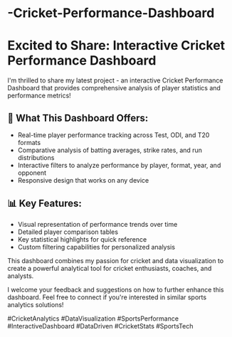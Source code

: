 # -Cricket-Performance-Dashboard
# Excited to Share: Interactive Cricket Performance Dashboard

I'm thrilled to share my latest project - an interactive Cricket Performance Dashboard that provides comprehensive analysis of player statistics and performance metrics!

## 🏏 What This Dashboard Offers:
- Real-time player performance tracking across Test, ODI, and T20 formats
- Comparative analysis of batting averages, strike rates, and run distributions
- Interactive filters to analyze performance by player, format, year, and opponent
- Responsive design that works on any device

## 📊 Key Features:
- Visual representation of performance trends over time
- Detailed player comparison tables
- Key statistical highlights for quick reference
- Custom filtering capabilities for personalized analysis

This dashboard combines my passion for cricket and data visualization to create a powerful analytical tool for cricket enthusiasts, coaches, and analysts.

I welcome your feedback and suggestions on how to further enhance this dashboard. Feel free to connect if you're interested in similar sports analytics solutions!

#CricketAnalytics #DataVisualization #SportsPerformance #InteractiveDashboard #DataDriven #CricketStats #SportsTech
